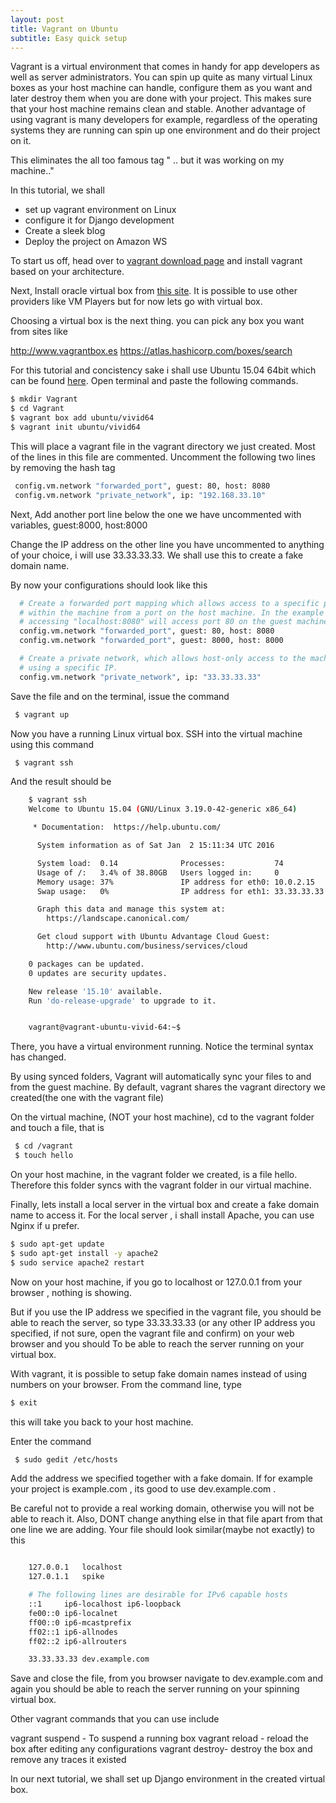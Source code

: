 ```yaml
---
layout: post
title: Vagrant on Ubuntu
subtitle: Easy quick setup
---
```

Vagrant is a virtual environment that comes in handy for app developers as well as server administrators. 
You can spin up quite as many virtual Linux boxes as your host machine can handle, configure them as you want and later destroy them when you are done with your project.
This makes sure that your host machine remains clean and stable. Another advantage of using vagrant is many developers for example, regardless of the operating systems they are running can spin up one environment and do their project on it.

This eliminates the all too famous tag " .. but it was working on my machine.."


In this tutorial, we shall
- set up vagrant environment on Linux
- configure it for Django development
- Create a sleek blog
- Deploy the project on Amazon WS

To start us off, head over to <a href="https://www.vagrantup.com/downloads.html" target="_blank">vagrant download page</a> </a> and install vagrant based on your architecture. 

Next, Install oracle virtual box from  <a href="https://www.virtualbox.org/wiki/Downloads" target="_blank">this site</a>. It is possible to use other providers like VM Players but for now lets go with virtual box.

Choosing a virtual box is the next thing. you can pick any box you want from sites like

<a href="http://www.vagrantbox.es" target="_blank">http://www.vagrantbox.es</a>
<a href="https://atlas.hashicorp.com/boxes/search" target="_blank">https://atlas.hashicorp.com/boxes/search</a>

For this tutorial and concistency sake i shall use Ubuntu 15.04 64bit which can be found <a href="https://atlas.hashicorp.com/boxes/search?utf8=%E2%9C%93&sort=&provider=&q=ubuntu+" target="_blank">here</a>. Open terminal and paste the following commands.

```bash
$ mkdir Vagrant
$ cd Vagrant
$ vagrant box add ubuntu/vivid64
$ vagrant init ubuntu/vivid64
```


This will place a vagrant file in the vagrant directory we just created. Most of the lines in this file are commented. Uncomment the following two lines by removing the hash tag 

```bash
 config.vm.network "forwarded_port", guest: 80, host: 8080
 config.vm.network "private_network", ip: "192.168.33.10"
```

Next, Add another port line below the one we have uncommented with variables, guest:8000, host:8000

Change the IP address on the other line you have uncommented to anything of your choice, i will use 33.33.33.33.
We shall use this to create a fake domain name.

By now your configurations should look like this

```bash
  # Create a forwarded port mapping which allows access to a specific port
  # within the machine from a port on the host machine. In the example below,
  # accessing "localhost:8080" will access port 80 on the guest machine.
  config.vm.network "forwarded_port", guest: 80, host: 8080
  config.vm.network "forwarded_port", guest: 8000, host: 8000

  # Create a private network, which allows host-only access to the machine
  # using a specific IP.
  config.vm.network "private_network", ip: "33.33.33.33"
```

Save the file and on the terminal, issue the command 

```bash
 $ vagrant up
```

Now you have a running Linux virtual box. SSH into the virtual machine using this command

```bash
 $ vagrant ssh
```

And the result should be 

```bash
	$ vagrant ssh
	Welcome to Ubuntu 15.04 (GNU/Linux 3.19.0-42-generic x86_64)

	 * Documentation:  https://help.ubuntu.com/

	  System information as of Sat Jan  2 15:11:34 UTC 2016

	  System load:  0.14              Processes:           74
	  Usage of /:   3.4% of 38.80GB   Users logged in:     0
	  Memory usage: 37%               IP address for eth0: 10.0.2.15
	  Swap usage:   0%                IP address for eth1: 33.33.33.33

	  Graph this data and manage this system at:
	    https://landscape.canonical.com/

	  Get cloud support with Ubuntu Advantage Cloud Guest:
	    http://www.ubuntu.com/business/services/cloud

	0 packages can be updated.
	0 updates are security updates.

	New release '15.10' available.
	Run 'do-release-upgrade' to upgrade to it.


	vagrant@vagrant-ubuntu-vivid-64:~$ 
```
    

There, you have a virtual environment running. Notice the terminal syntax has changed.

By using synced folders, Vagrant will automatically sync your files to and from the guest machine. By default, vagrant shares the vagrant directory we created(the one with the vagrant file)

On the virtual machine, (NOT your host machine), cd to the vagrant folder and touch a file, that is

```bash
 $ cd /vagrant
 $ touch hello
```
On your host machine, in the vagrant folder we created, is a file hello. Therefore this folder syncs with the vagrant folder in our virtual machine.

Finally, lets install a local server in the virtual box and create a fake domain name to access it. For the local server , i shall install Apache, you can use Nginx if u prefer.

```bash
$ sudo apt-get update
$ sudo apt-get install -y apache2  
$ sudo service apache2 restart
```
Now on your host machine, if you go to localhost or 127.0.0.1 from your browser , nothing is showing.

But if you use the IP address we specified in the vagrant file, you should be able to reach the server, so type 33.33.33.33 (or any other IP address you specified, if not sure, open the vagrant file and confirm) on your web browser and you should To be able to reach the server running on your virtual box.

With vagrant, it is possible to setup fake domain names instead of using numbers on your browser. From the command line, type

```bash
$ exit
```
this will take you back to your host machine.

Enter the command 

```bash
 $ sudo gedit /etc/hosts 
```

Add the address we specified together with a fake domain. If for example your project is example.com , its good to use dev.example.com . 

Be careful not to provide a real working domain, otherwise you will not be able to reach it. Also, DONT change anything else in that file apart from that one line we are adding. Your file should look similar(maybe not exactly) to this 


```bash

	127.0.0.1	localhost
	127.0.1.1	spike

	# The following lines are desirable for IPv6 capable hosts
	::1     ip6-localhost ip6-loopback
	fe00::0 ip6-localnet
	ff00::0 ip6-mcastprefix
	ff02::1 ip6-allnodes
	ff02::2 ip6-allrouters

	33.33.33.33 dev.example.com
```



Save and close the file, from you browser navigate to dev.example.com and again you should be able to reach the server running on your spinning virtual box.

Other vagrant commands that you can use include

vagrant suspend -  To suspend a running box
vagrant reload - reload the box after editing any configurations
vagrant destroy- destroy the box and remove any traces it existed

In our next tutorial, we shall set up Django environment in the created virtual box.











